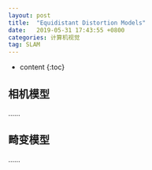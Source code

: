 ```yaml
---
layout: post
title:  "Equidistant Distortion Models"
date:   2019-05-31 17:43:55 +0800
categories: 计算机视觉
tag: SLAM
---
```


* content
{:toc}


## 相机模型
……
## 畸变模型
……
